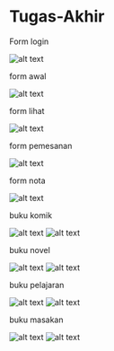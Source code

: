 # Tugas-Akhir
Form login

![alt text](1.PNG)

form awal

![alt text](awal.PNG)

form lihat 

![alt text](lihat.PNG)

form pemesanan

![alt text](pemesanan.PNG)

form nota

![alt text](nota.PNG)

buku komik

![alt text](komik1.PNG)
![alt text](komik2.PNG)

buku novel

![alt text](novel1.PNG)
![alt text](novel2.PNG)

buku pelajaran

![alt text](pelajaran1.PNG)
![alt text](pelajaran2.PNG)

buku masakan

![alt text](masak1.PNG)
![alt text](masak2.PNG)
